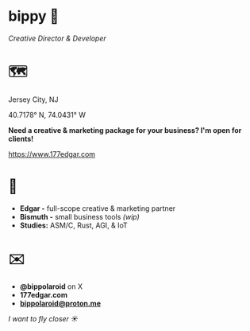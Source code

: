 # bippy 🚬
*Creative Director & Developer*


# 🗺️
Jersey City, NJ

40.7178° N, 74.0431° W

**Need a creative & marketing package for your business? I'm open for clients!**

https://www.177edgar.com


# 🚀
- **Edgar -** full-scope creative & marketing partner
- **Bismuth -** small business tools *(wip)*
- **Studies:** ASM/C, Rust, AGI, & IoT
  

# ✉️
- **@bippolaroid** on X
- **177edgar.com**
- **bippolaroid@proton.me**


*I want to fly closer ☀️*


<!---
bippolaroid/bippolaroid is a ✨ special ✨ repository because its `README.md` (this file) appears on your GitHub profile.
You can click the Preview link to take a look at your changes.
--->
